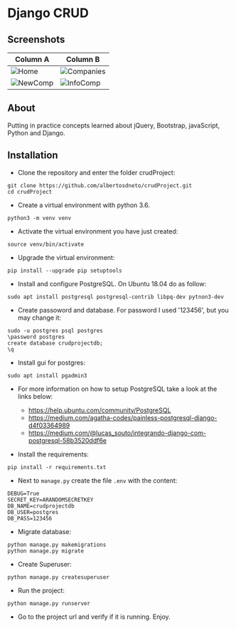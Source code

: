 # Django CRUD


## Screenshots

| Column A                        | Column B                        | 
|---------------------------------|---------------------------------|
| ![Home](screenshots/01.png)     | ![Companies](screenshots/02.png)|                            
| ![NewComp](screenshots/03.png)  | ![InfoComp](screenshots/04.png) |

## About

Putting in practice concepts learned about jQuery, Bootstrap, javaScript, Python and Django.

## Installation

- Clone the repository and enter the folder crudProject:
```shell
git clone https://github.com/albertosdneto/crudProject.git
cd crudProject
```
- Create a virtual environment with python 3.6.
```shell
python3 -m venv venv
```
- Activate the virtual environment you have just created:
```shell
source venv/bin/activate
```
- Upgrade the virtual environment:
```shell
pip install --upgrade pip setuptools
```
- Install and configure PostgreSQL. On Ubuntu 18.04 do as follow:
```shell
sudo apt install postgresql postgresql-contrib libpq-dev pytnon3-dev
```
- Create passoword and database. For password I used '123456', but you may change it:
```shell
sudo -u postgres psql postgres
\password postgres
create database crudprojectdb;
\q
```
- Install gui for postgres:
```shell
sudo apt install pgadmin3
```
- For more information on how to setup PostgreSQL take a look at the links below:
  - <https://help.ubuntu.com/community/PostgreSQL>
  - <https://medium.com/agatha-codes/painless-postgresql-django-d4f03364989>
  - <https://medium.com/@lucas_souto/integrando-django-com-postgresql-58b3520ddf6e>

- Install the requirements:
```shell
pip install -r requirements.txt
```

- Next to ```manage.py``` create the file ```.env``` with the content:
``` shell
DEBUG=True
SECRET_KEY=ARANDOMSECRETKEY
DB_NAME=crudprojectdb
DB_USER=postgres
DB_PASS=123456
```

- Migrate database:
```shell
python manage.py makemigrations
python manage.py migrate
```
- Create Superuser:
```shell
python manage.py createsuperuser
```
- Run the project:
```shell
python manage.py runserver
```
- Go to the project url and verify if it is running. Enjoy.
